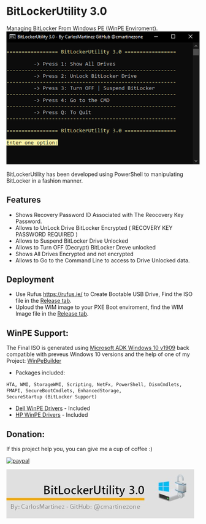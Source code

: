 # BitLockerUtility 3.0
 Managing BitLocker From Windows PE (WinPE Enviroment).
 ![""](Screenshots/001.PNG)
 
 
 BitLockerUtility has been developed using PowerShell to manipulating BitLocker in a fashion manner.
 
 
 ## Features
* Shows Recovery Password ID Associated with The Reocovery Key Password.
* Allows to UnLock Drive BitLocker Encrypted ( RECOVERY KEY PASSWORD REQUIRED )
* Allows to Suspend BitLocker Drive Unlocked 
* Allows to Turn OFF (Decrypt) BitLocker Dreve unlocked
* Shows All Drives Encrypted and not encrypted
* Allows to Go to the Command Line to access to Drive Unlocked data.

 ## Deployment
* Use Rufus https://rufus.ie/ to Create Bootable USB Drive, Find the ISO file in the [Release tab](https://github.com/cmartinezone/BitLockerUtility/releases).
* Uploud the WIM image to your PXE Boot enviroment, find the WIM Image file in the [Release tab](https://github.com/cmartinezone/BitLockerUtility/releases).

## WinPE Support:
The Final ISO is generated using [Microsoft ADK Windows 10 v1909](https://docs.microsoft.com/en-us/windows-hardware/get-started/adk-install) back compatible with preveus Windows 10 versions and the help of one of my Project: [WinPeBuilder](https://github.com/cmartinezone/WinPEBuilder)
* Packages included: 
```
HTA, WMI, StorageWMI, Scripting, NetFx, PowerShell, DismCmdlets, FMAPI, SecureBootCmdlets, EnhancedStorage,
SecureStartup (BitLocker Support)
```
* [Dell WinPE Drivers](https://www.dell.com/support/article/us/en/04/how13364/winpe-10-driver-pack?lang=en) - Included
* [HP WinPE Drivers](https://ftp.hp.com/pub/caps-softpaq/cmit/HP_WinPE_DriverPack.html) - Included

## Donation:
If this project help you, you can give me a cup of coffee :)

[![paypal](https://www.paypalobjects.com/en_US/i/btn/btn_donateCC_LG.gif)](https://www.paypal.me/cmartinezone)


![""](Screenshots/banner.jpg)



 
 

 


